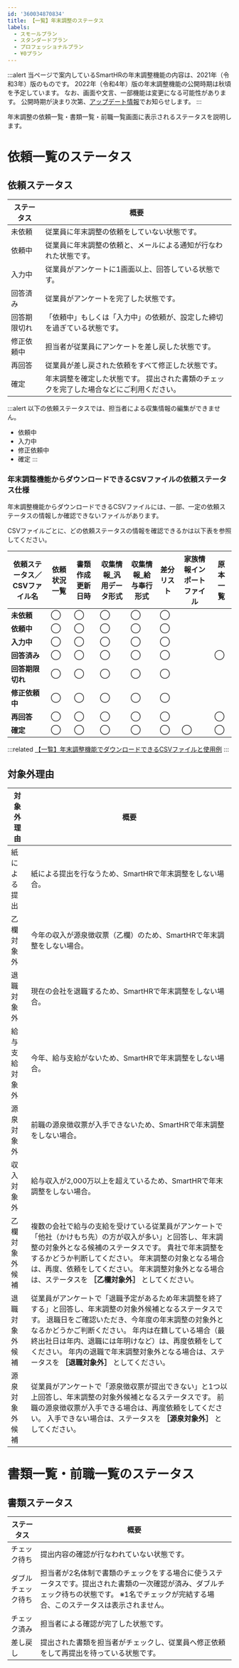 ```yaml
---
id: '360034870834'
title: 【一覧】年末調整のステータス
labels:
  - スモールプラン
  - スタンダードプラン
  - プロフェッショナルプラン
  - ¥0プラン
---
```

:::alert
当ページで案内しているSmartHRの年末調整機能の内容は、2021年（令和3年）版のものです。
2022年（令和4年）版の年末調整機能の公開時期は秋頃を予定しています。
なお、画面や文言、一部機能は変更になる可能性があります。
公開時期が決まり次第、[アップデート情報](https://smarthr.jp/update)でお知らせします。
:::

年末調整の依頼一覧・書類一覧・前職一覧画面に表示されるステータスを説明します。

# 依頼一覧のステータス

## 依頼ステータス

| **ステータス** | **概要** |
| --- | --- |
| 未依頼 | 従業員に年末調整の依頼をしていない状態です。 |
| 依頼中 | 従業員に年末調整の依頼と、メールによる通知が行なわれた状態です。 |
| 入力中 | 従業員がアンケートに1画面以上、回答している状態です。 |
| 回答済み | 従業員がアンケートを完了した状態です。 |
| 回答期限切れ | 「依頼中」もしくは「入力中」の依頼が、設定した締切を過ぎている状態です。 |
| 修正依頼中 | 担当者が従業員にアンケートを差し戻した状態です。 |
| 再回答 | 従業員が差し戻された依頼をすべて修正した状態です。 |
| 確定 | 年末調整を確定した状態です。 提出された書類のチェックを完了した場合などにご利用ください。 |

:::alert
以下の依頼ステータスでは、担当者による収集情報の編集ができません。
- 依頼中
- 入力中
- 修正依頼中
- 確定
:::

### 年末調整機能からダウンロードできるCSVファイルの依頼ステータス仕様

年末調整機能からダウンロードできるCSVファイルには、一部、一定の依頼ステータスの情報しか確認できないファイルがあります。

CSVファイルごとに、どの依頼ステータスの情報を確認できるかは以下表を参照してください。

| 依頼ステータス／CSVファイル名 | **依頼状況一覧** | **書類作成更新日時** | **収集情報\_汎用データ形式** | **収集情報\_給与奉行形式** | **差分リスト** | **家族情報インポートファイル** | **原本一覧** |
| --- | --- | --- | --- | --- | --- | --- | --- |
| **未依頼** | ◯ | ◯ | ◯ | ◯ | ◯ |   |   |
| **依頼中** | ◯ | ◯ | ◯ | ◯ | ◯ |   |   |
| **入力中** | ◯ | ◯ | ◯ | ◯ | ◯ |   |   |
| **回答済み** | ◯ | ◯ | ◯ | ◯ | ◯ |   | ◯ |
| **回答期限切れ** | ◯ | ◯ | ◯ | ◯ | ◯ |   |   |
| **修正依頼中** | ◯ | ◯ | ◯ | ◯ | ◯ |   |   |
| **再回答** | ◯ | ◯ | ◯ | ◯ | ◯ |   | ◯ |
| **確定** | ◯ | ◯ | ◯ | ◯ | ◯ | ◯ | ◯ |

:::related
[【一覧】年末調整機能でダウンロードできるCSVファイルと使用例](https://knowledge.smarthr.jp/hc/ja/articles/4405369856281)
:::

## 対象外理由

| **対象外理由** | **概要** |
| --- | --- |
| 紙による提出 | 紙による提出を行なうため、SmartHRで年末調整をしない場合。 |
| 乙欄対象外 | 今年の収入が源泉徴収票（乙欄）のため、SmartHRで年末調整をしない場合。 |
| 退職対象外 | 現在の会社を退職するため、SmartHRで年末調整をしない場合。 |
| 給与支給対象外 | 今年、給与支給がないため、SmartHRで年末調整をしない場合。 |
| 源泉対象外 | 前職の源泉徴収票が入手できないため、SmartHRで年末調整をしない場合。 |
| 収入対象外 | 給与収入が2,000万以上を超えているため、SmartHRで年末調整をしない場合。 |
| 乙欄対象外候補 |   複数の会社で給与の支給を受けている従業員がアンケートで「他社（かけもち先）の方が収入が多い」と回答し、年末調整の対象外となる候補のステータスです。  貴社で年末調整をするかどうか判断してください。  年末調整の対象となる場合は、再度、依頼をしてください。  年末調整対象外となる場合は、ステータスを **［乙欄対象外］** としてください。   |
| 退職対象外候補 |   従業員がアンケートで「退職予定があるため年末調整を終了する」と回答し、年末調整の対象外候補となるステータスです。  退職日をご確認いただき、今年度の年末調整の対象外となるかどうかご判断ください。  年内は在籍している場合（最終出社日は年内、退職には年明けなど）は、再度依頼をしてください。  年内の退職で年末調整対象外となる場合は、ステータスを **［退職対象外］** としてください。   |
| 源泉対象外候補 |   従業員がアンケートで「源泉徴収票が提出できない」と1つ以上回答し、年末調整の対象外候補となるステータスです。  前職の源泉徴収票が入手できる場合は、再度依頼をしてください。  入手できない場合は、ステータスを **［源泉対象外］** としてください。   |

# 書類一覧・前職一覧のステータス

## 書類ステータス

| **ステータス** | **概要** |
| --- | --- |
| チェック待ち | 提出内容の確認が行なわれていない状態です。 |
| ダブルチェック待ち |   担当者が2名体制で書類のチェックをする場合に使うステータスです。提出された書類の一次確認が済み、ダブルチェック待ちの状態です。  ※1名でチェックが完結する場合、このステータスは表示されません。   |
| チェック済み | 担当者による確認が完了した状態です。 |
| 差し戻し | 提出された書類を担当者がチェックし、従業員へ修正依頼をして再提出を待っている状態です。 |
